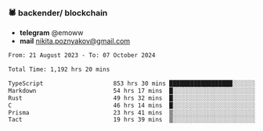 ### 🕷 backender/ blockchain
- **telegram** @emoww
- **mail** nikita.poznyakov@gmail.com

<!--START_SECTION:waka-->

```txt
From: 21 August 2023 - To: 07 October 2024

Total Time: 1,192 hrs 20 mins

TypeScript                    853 hrs 30 mins ██████████████████░░░░░░░   71.45 %
Markdown                      54 hrs 17 mins  █░░░░░░░░░░░░░░░░░░░░░░░░   04.55 %
Rust                          49 hrs 32 mins  █░░░░░░░░░░░░░░░░░░░░░░░░   04.15 %
C                             46 hrs 14 mins  █░░░░░░░░░░░░░░░░░░░░░░░░   03.87 %
Prisma                        23 hrs 41 mins  ▒░░░░░░░░░░░░░░░░░░░░░░░░   01.98 %
Tact                          19 hrs 39 mins  ▒░░░░░░░░░░░░░░░░░░░░░░░░   01.65 %
```

<!--END_SECTION:waka-->




